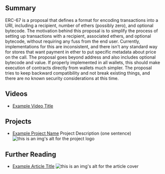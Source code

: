 ## Summary

ERC-67 is a proposal that defines a format for encoding transactions into a URI, including a recipient, number of ethers (possibly zero), and optional bytecode. The motivation behind this proposal is to simplify the process of setting up transactions with a recipient, associated ethers, and optional bytecode, without requiring any fuss from the end user. Currently, implementations for this are inconsistent, and there isn't any standard way for stores that want payment in ether to put specific metadata about price on the call. The proposal goes beyond address and also includes optional bytecode and value. If properly implemented in all wallets, this should make execution of contracts directly from wallets much simpler. The proposal tries to keep backward compatibility and not break existing things, and there are no known security considerations at this time.

## Videos

- [Example Video Title](https://www.youtube.com/watch?v=TDGq4aeevgY)

## Projects

- [Example Project Name](https://xxxx.xxx/xxxxx) Project Description (one sentence) ![this is an img's alt for the project logo](https://xxxx.xxx/project-logo.xxx)

## Further Reading

- [Example Article Title](https://xxxx.xxx/xxxxx) ![this is an img's alt for the article cover](https://xxxx.xxx/article-cover.xxx)
